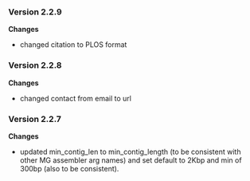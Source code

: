 ### Version 2.2.9
__Changes__
- changed citation to PLOS format 

### Version 2.2.8
__Changes__
- changed contact from email to url

### Version 2.2.7
__Changes__
- updated min_contig_len to min_contig_length (to be consistent with other MG assembler arg names) and set default to 2Kbp and min of 300bp (also to be consistent).
